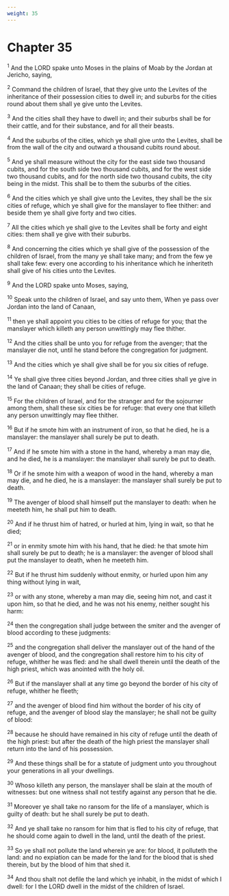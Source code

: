 ```yaml
---
weight: 35
---
```


# Chapter 35

<sup>1</sup> And the LORD spake unto Moses in the plains of Moab by the Jordan at Jericho, saying, 

<sup>2</sup> Command the children of Israel, that they give unto the Levites of the inheritance of their possession cities to dwell in; and suburbs for the cities round about them shall ye give unto the Levites. 

<sup>3</sup> And the cities shall they have to dwell in; and their suburbs shall be for their cattle, and for their substance, and for all their beasts. 

<sup>4</sup> And the suburbs of the cities, which ye shall give unto the Levites, shall be from the wall of the city and outward a thousand cubits round about. 

<sup>5</sup> And ye shall measure without the city for the east side two thousand cubits, and for the south side two thousand cubits, and for the west side two thousand cubits, and for the north side two thousand cubits, the city being in the midst. This shall be to them the suburbs of the cities. 

<sup>6</sup> And the cities which ye shall give unto the Levites, they shall be the six cities of refuge, which ye shall give for the manslayer to flee thither: and beside them ye shall give forty and two cities. 

<sup>7</sup> All the cities which ye shall give to the Levites shall be forty and eight cities: them shall ye give with their suburbs. 

<sup>8</sup> And concerning the cities which ye shall give of the possession of the children of Israel, from the many ye shall take many; and from the few ye shall take few: every one according to his inheritance which he inheriteth shall give of his cities unto the Levites. 

<sup>9</sup> And the LORD spake unto Moses, saying, 

<sup>10</sup> Speak unto the children of Israel, and say unto them, When ye pass over Jordan into the land of Canaan, 

<sup>11</sup> then ye shall appoint you cities to be cities of refuge for you; that the manslayer which killeth any person unwittingly may flee thither. 

<sup>12</sup> And the cities shall be unto you for refuge from the avenger; that the manslayer die not, until he stand before the congregation for judgment. 

<sup>13</sup> And the cities which ye shall give shall be for you six cities of refuge. 

<sup>14</sup> Ye shall give three cities beyond Jordan, and three cities shall ye give in the land of Canaan; they shall be cities of refuge. 

<sup>15</sup> For the children of Israel, and for the stranger and for the sojourner among them, shall these six cities be for refuge: that every one that killeth any person unwittingly may flee thither. 

<sup>16</sup> But if he smote him with an instrument of iron, so that he died, he is a manslayer: the manslayer shall surely be put to death. 

<sup>17</sup> And if he smote him with a stone in the hand, whereby a man may die, and he died, he is a manslayer: the manslayer shall surely be put to death. 

<sup>18</sup> Or if he smote him with a weapon of wood in the hand, whereby a man may die, and he died, he is a manslayer: the manslayer shall surely be put to death. 

<sup>19</sup> The avenger of blood shall himself put the manslayer to death: when he meeteth him, he shall put him to death. 

<sup>20</sup> And if he thrust him of hatred, or hurled at him, lying in wait, so that he died; 

<sup>21</sup> or in enmity smote him with his hand, that he died: he that smote him shall surely be put to death; he is a manslayer: the avenger of blood shall put the manslayer to death, when he meeteth him. 

<sup>22</sup> But if he thrust him suddenly without enmity, or hurled upon him any thing without lying in wait, 

<sup>23</sup> or with any stone, whereby a man may die, seeing him not, and cast it upon him, so that he died, and he was not his enemy, neither sought his harm: 

<sup>24</sup> then the congregation shall judge between the smiter and the avenger of blood according to these judgments: 

<sup>25</sup> and the congregation shall deliver the manslayer out of the hand of the avenger of blood, and the congregation shall restore him to his city of refuge, whither he was fled: and he shall dwell therein until the death of the high priest, which was anointed with the holy oil. 

<sup>26</sup> But if the manslayer shall at any time go beyond the border of his city of refuge, whither he fleeth; 

<sup>27</sup> and the avenger of blood find him without the border of his city of refuge, and the avenger of blood slay the manslayer; he shall not be guilty of blood: 

<sup>28</sup> because he should have remained in his city of refuge until the death of the high priest: but after the death of the high priest the manslayer shall return into the land of his possession. 

<sup>29</sup> And these things shall be for a statute of judgment unto you throughout your generations in all your dwellings. 

<sup>30</sup> Whoso killeth any person, the manslayer shall be slain at the mouth of witnesses: but one witness shall not testify against any person that he die. 

<sup>31</sup> Moreover ye shall take no ransom for the life of a manslayer, which is guilty of death: but he shall surely be put to death. 

<sup>32</sup> And ye shall take no ransom for him that is fled to his city of refuge, that he should come again to dwell in the land, until the death of the priest. 

<sup>33</sup> So ye shall not pollute the land wherein ye are: for blood, it polluteth the land: and no expiation can be made for the land for the blood that is shed therein, but by the blood of him that shed it. 

<sup>34</sup> And thou shalt not defile the land which ye inhabit, in the midst of which I dwell: for I the LORD dwell in the midst of the children of Israel. 


